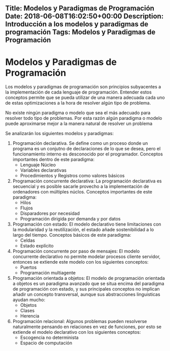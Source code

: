 Title: Modelos y Paradigmas de Programación
Date: 2018-06-08T16:02:50+00:00
Description: Introducción a los modelos y paradigmas de programación
Tags: Modelos y Paradigmas de Programación
---
# Modelos y Paradigmas de Programación

Los modelos y paradigmas de programación son principios subyacentes a la implementación de cada lenguaje de programación. Entender estos conceptos permite que se pueda utilizar de una manera adecuada cada uno de estas optimizaciones a la hora de resolver algún tipo de problema.

No existe ningún paradigma o modelo que sea el más adecuado para resolver todo tipo de problemas. Por esta razón algún paradigma o modelo puede aproximarse mejor a la manera natural de resolver un problema

Se analizarán los siguientes modelos y paradigmas:

1. Programación declarativa.
  Se define como un proceso donde un programa es un conjutno de declaraciones de lo que se desea, pero el funcionamiento interno es desconocido por el programador. Conceptos importantes dentro de este paradigma:
    - Lenguaje Núcleo
    - Variables declarativas
    - Procedimientos y Registros como valores básicos
1. Programación concurrente declarativa:
  La programación declarativa es secuencial y es posible sacarle provecho a la implementación de ordenadores con múltiples núclos. Conceptos importantes de este paradigma:
    - Hilos
    - Flujos
    - Disparadores por necesidad
    - Programación dirigida por demanda y por datos
1. Programación con estado:
  El modelo declarativo tiene limitaciones con la modularidad y la reutilización, el estado añade sostenibilidad a lo largo del tiempo. Conceptos básicos de este paradigma:
    - Celdas
    - Estado explícito
1. Programación concurrente por paso de mensajes:
  El modelo concurrente declarativo no permite modelar procesos cliente servidor, entonces se extiende este modelo con los siguientes conceptos:
    - Puertos
    - Programación multiagente
1. Programación orientada a objetos: 
    El modelo de programación orientada a objetos es un paradigma avanzado que se situa encima del paradigma de programación con estado, y sus principales conceptos no implican añadir un concepto transversal, aunque sus abstracciones linguisticas ayudan mucho:
    - Objetos
    - Clases
    - Herencia
1. Programación relacional:
  Algunos problemas pueden resolverse naturalmente pensando en relaciones en vez de funciones, por esto se extiende el modelo declarativo con los siguientes conceptos:
    - Escogencia no determinista
    - Espacio de computación